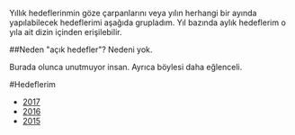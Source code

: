 Yıllık hedeflerinmin göze çarpanlarını veya yılın herhangi bir ayında yapılabilecek hedeflerimi aşağıda grupladım.
Yıl bazında aylık hedeflerim o yıla ait dizin içinden erişilebilir.

##Neden "açık hedefler"?
Nedeni yok.

Burada olunca unutmuyor insan. Ayrıca böylesi daha eğlenceli.


#Hedeflerim

* [2017](https://github.com/hasantayyar/hedefler/blob/master/2017/README.md)
* [2016](https://github.com/hasantayyar/hedefler/blob/master/2016/README.md)
* [2015](https://github.com/hasantayyar/hedefler/blob/master/2015/README.md)
